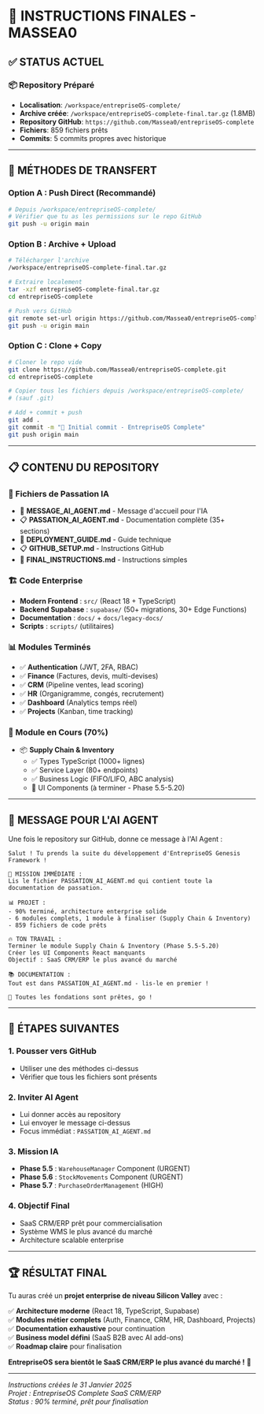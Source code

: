 # 🎯 INSTRUCTIONS FINALES - MASSEA0

## ✅ **STATUS ACTUEL**

### 📦 **Repository Préparé**
- **Localisation**: `/workspace/entrepriseOS-complete/`
- **Archive créée**: `/workspace/entrepriseOS-complete-final.tar.gz` (1.8MB)
- **Repository GitHub**: `https://github.com/Massea0/entrepriseOS-complete`
- **Fichiers**: 859 fichiers prêts
- **Commits**: 5 commits propres avec historique

---

## 🚀 **MÉTHODES DE TRANSFERT**

### **Option A : Push Direct (Recommandé)**
```bash
# Depuis /workspace/entrepriseOS-complete/
# Vérifier que tu as les permissions sur le repo GitHub
git push -u origin main
```

### **Option B : Archive + Upload**
```bash
# Télécharger l'archive
/workspace/entrepriseOS-complete-final.tar.gz

# Extraire localement
tar -xzf entrepriseOS-complete-final.tar.gz
cd entrepriseOS-complete

# Push vers GitHub
git remote set-url origin https://github.com/Massea0/entrepriseOS-complete.git
git push -u origin main
```

### **Option C : Clone + Copy**
```bash
# Cloner le repo vide
git clone https://github.com/Massea0/entrepriseOS-complete.git
cd entrepriseOS-complete

# Copier tous les fichiers depuis /workspace/entrepriseOS-complete/
# (sauf .git)

# Add + commit + push
git add .
git commit -m "🚀 Initial commit - EntrepriseOS Complete"
git push origin main
```

---

## 📋 **CONTENU DU REPOSITORY**

### **🎯 Fichiers de Passation IA**
- 🤖 **MESSAGE_AI_AGENT.md** - Message d'accueil pour l'IA
- 📋 **PASSATION_AI_AGENT.md** - Documentation complète (35+ sections)
- 🚀 **DEPLOYMENT_GUIDE.md** - Guide technique
- 📋 **GITHUB_SETUP.md** - Instructions GitHub
- 🎯 **FINAL_INSTRUCTIONS.md** - Instructions simples

### **🏗️ Code Enterprise**
- **Modern Frontend** : `src/` (React 18 + TypeScript)
- **Backend Supabase** : `supabase/` (50+ migrations, 30+ Edge Functions)
- **Documentation** : `docs/` + `docs/legacy-docs/`
- **Scripts** : `scripts/` (utilitaires)

### **📊 Modules Terminés**
- ✅ **Authentication** (JWT, 2FA, RBAC)
- ✅ **Finance** (Factures, devis, multi-devises)  
- ✅ **CRM** (Pipeline ventes, lead scoring)
- ✅ **HR** (Organigramme, congés, recrutement)
- ✅ **Dashboard** (Analytics temps réel)
- ✅ **Projects** (Kanban, time tracking)

### **🔄 Module en Cours (70%)**
- 📦 **Supply Chain & Inventory**
  - ✅ Types TypeScript (1000+ lignes)
  - ✅ Service Layer (80+ endpoints)
  - ✅ Business Logic (FIFO/LIFO, ABC analysis)
  - 🔄 UI Components (à terminer - Phase 5.5-5.20)

---

## 🤖 **MESSAGE POUR L'AI AGENT**

Une fois le repository sur GitHub, donne ce message à l'AI Agent :

```
Salut ! Tu prends la suite du développement d'EntrepriseOS Genesis Framework !

🎯 MISSION IMMÉDIATE :
Lis le fichier PASSATION_AI_AGENT.md qui contient toute la documentation de passation.

📊 PROJET :
- 90% terminé, architecture enterprise solide
- 6 modules complets, 1 module à finaliser (Supply Chain & Inventory)
- 859 fichiers de code prêts

🔥 TON TRAVAIL :
Terminer le module Supply Chain & Inventory (Phase 5.5-5.20)
Créer les UI Components React manquants
Objectif : SaaS CRM/ERP le plus avancé du marché

📚 DOCUMENTATION :
Tout est dans PASSATION_AI_AGENT.md - lis-le en premier !

🚀 Toutes les fondations sont prêtes, go !
```

---

## 🎯 **ÉTAPES SUIVANTES**

### **1. Pousser vers GitHub**
- Utiliser une des méthodes ci-dessus
- Vérifier que tous les fichiers sont présents

### **2. Inviter AI Agent**
- Lui donner accès au repository
- Lui envoyer le message ci-dessus
- Focus immédiat : `PASSATION_AI_AGENT.md`

### **3. Mission IA**
- **Phase 5.5** : `WarehouseManager` Component (URGENT)
- **Phase 5.6** : `StockMovements` Component (URGENT)
- **Phase 5.7** : `PurchaseOrderManagement` (HIGH)

### **4. Objectif Final**
- SaaS CRM/ERP prêt pour commercialisation
- Système WMS le plus avancé du marché
- Architecture scalable enterprise

---

## 🏆 **RÉSULTAT FINAL**

Tu auras créé un **projet enterprise de niveau Silicon Valley** avec :

✅ **Architecture moderne** (React 18, TypeScript, Supabase)  
✅ **Modules métier complets** (Auth, Finance, CRM, HR, Dashboard, Projects)  
✅ **Documentation exhaustive** pour continuation  
✅ **Business model défini** (SaaS B2B avec AI add-ons)  
✅ **Roadmap claire** pour finalisation  

**EntrepriseOS sera bientôt le SaaS CRM/ERP le plus avancé du marché !** 🚀

---

*Instructions créées le 31 Janvier 2025*  
*Projet : EntrepriseOS Complete SaaS CRM/ERP*  
*Status : 90% terminé, prêt pour finalisation*
